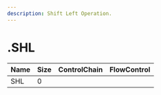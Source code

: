```yaml
---
description: Shift Left Operation.
---
```


# .SHL

| Name | Size | ControlChain | FlowControl |
| :--- | :--- | :--- | :--- |
| SHL | 0 |  |  |

